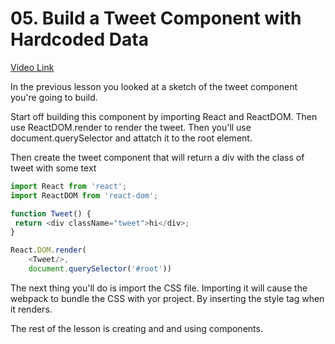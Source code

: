 # 05. Build a Tweet Component with Hardcoded Data

[Video Link](https://egghead.io/lessons/react-build-a-tweet-component-with-hardcoded-data)

In the previous lesson you looked at a sketch of the tweet component you're going to build.

Start off building this component by importing React and ReactDOM. Then use ReactDOM.render to render the tweet. Then you'll use document.querySelector and attatch it to the root element.

Then create the tweet component that will return a div with the class of tweet with some text

```javascript
import React from 'react';
import ReactDOM from 'react-dom';

function Tweet() {
 return <div className="tweet">hi</div>;
}

React.DOM.render(
    <Tweet/>, 
    document.querySelector('#root'))
```

The next thing you'll do is import the CSS file. Importing it will cause the webpack to bundle the CSS with yor project. By inserting the style tag when it renders. 

The rest of the lesson is creating and and using components.








